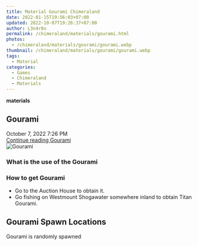 ```yaml
---
title: Material Gourami Chimeraland
date: 2022-01-15T19:56:03+07:00
updated: 2022-10-07T19:26:37+07:00
author: L3n4r0x
permalink: /chimeraland/materials/gourami.html
photos:
  - /chimeraland/materials/gourami/gourami.webp
thumbnail: /chimeraland/materials/gourami/gourami.webp
tags:
  - Material
categories:
  - Games
  - Chimeraland
  - Materials
---
```


<section id="bootstrap-wrapper">
  <link
    rel="stylesheet"
    href="https://rawcdn.githack.com/dimaslanjaka/Web-Manajemen/0c3b5aa1813bd4abcd2c11bf3e37928b15c28664/css/bootstrap-5-3-0-alpha3-wrapper.css"
  />
  <div
    class="row g-0 border rounded overflow-hidden flex-md-row mb-4 shadow-sm position-relative bg-light text-dark"
  >
    <div class="col p-4 d-flex flex-column position-static">
      <strong class="d-inline-block mb-2 text-success">materials</strong>
      <h2 class="mb-0">Gourami</h2>
      <div class="mb-1 text-muted">October 7, 2022 7:26 PM</div>
      <a
        href="/chimeraland/materials/gourami.html"
        class="stretched-link d-none"
        >Continue reading Gourami</a
      >
    </div>
    <div class="col-auto d-none d-lg-block">
      <img src="/chimeraland/materials/gourami/gourami.webp" alt="Gourami" />
    </div>
  </div>
  <div class="row bg-light text-dark">
    <div class="col-lg-6 col-12 mb-2">
      <div class="card">
        <div class="card-body">
          <h3 class="card-title">What is the use of the Gourami</h3>
          <div class="card-text"><ul></ul></div>
        </div>
      </div>
    </div>
    <div class="col-lg-6 col-12 mb-2">
      <div class="card">
        <div class="card-body">
          <h3 class="card-title">How to get Gourami</h3>
          <div class="card-text">
            <ul>
              <li>Go to the Auction House to obtain it.</li>
              <li>
                Go fishing on Westmount Shogawater somewhere inland to obtain
                Titan Gourami.
              </li>
            </ul>
          </div>
        </div>
      </div>
    </div>
    <div class="col-12 mb-2">
      <h2>Gourami Spawn Locations</h2>
      <p>Gourami is randomly spawned</p>
    </div>
  </div>
</section>